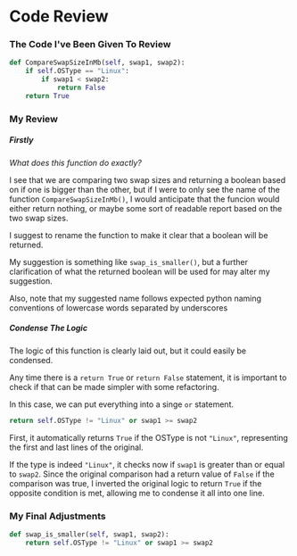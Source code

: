 # Code Review

### The Code I've Been Given To Review

```py
def CompareSwapSizeInMb(self, swap1, swap2):
    if self.OSType == "Linux":
        if swap1 < swap2:
            return False
    return True
```

### My Review

##### Firstly
_What does this function do exactly?_

I see that we are comparing two swap sizes and returning a boolean based on if one is bigger than the other, but if I were to only see the name of the function `CompareSwapSizeInMb()`, I would anticipate that the funcion would either return nothing, or maybe some sort of readable report based on the two swap sizes.

I suggest to rename the function to make it clear that a boolean will be returned.

My suggestion is something like `swap_is_smaller()`, but a further clarification of what the returned boolean will be used for may alter my suggestion.

Also, note that my suggested name follows expected python naming conventions of lowercase words separated by underscores

##### Condense The Logic

The logic of this function is clearly laid out, but it could easily be condensed.

Any time there is a `return True` or `return False` statement, it is important to check if that can be made simpler with some refactoring.

In this case, we can put everything into a singe `or` statement.

```py
return self.OSType != "Linux" or swap1 >= swap2
```
First, it automatically returns `True` if the OSType is not `"Linux"`, representing the first and last lines of the original.

If the type is indeed `"Linux"`, it checks now if `swap1` is greater than or equal to `swap2`. Since the original comparison had a return value of `False` if the comparison was true, I inverted the original logic to return `True` if the opposite condition is met, allowing me to condense it all into one line.

### My Final Adjustments

```py
def swap_is_smaller(self, swap1, swap2):
    return self.OSType != "Linux" or swap1 >= swap2
```